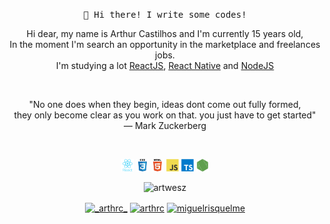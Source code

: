 <!-- HEADER -->
<p align="center">
  <samp>
    👋 Hi there! I write some codes!
  </samp>
</p>

<!-- ABOUT OF ME -->
<p align="center" style="text-align: center;">
Hi dear, my name is Arthur Castilhos and I'm currently 15 years old,<br> In the moment I'm search an opportunity in the marketplace and freelances jobs.<br/> I'm studying a lot <a href="https://pt-br.reactjs.org/">ReactJS</a>, <a href="https://reactnative.dev/">React Native</a> and <a href="https://nodejs.org">NodeJS</a>
</p>
<!-- QUOTE -->
<br>
<p align="center">
"No one does when they begin, ideas dont come out fully formed,<br> they only become clear as you work on that. you just have to get started"
<br>
― Mark Zuckerberg
</p>
<br>

<!-- SOCIAL MEDIAS -->
<p align="center">
<img src="https://raw.githubusercontent.com/devicons/devicon/master/icons/react/react-original-wordmark.svg" alt="react" width="20" height="20"/>
<img src="https://raw.githubusercontent.com/devicons/devicon/master/icons/css3/css3-original-wordmark.svg" alt="css3"  width="20" height="20"/>
<img src="https://raw.githubusercontent.com/devicons/devicon/master/icons/html5/html5-original-wordmark.svg" alt="html5"  width="20" height="20"/>
<img src="https://raw.githubusercontent.com/devicons/devicon/master/icons/javascript/javascript-original.svg" alt="javascript" width="20" height="20"/>
<img src="https://raw.githubusercontent.com/devicons/devicon/master/icons/typescript/typescript-original.svg" alt="typescript" width="20" height="20"/> 
<img src="https://raw.githubusercontent.com/devicons/devicon/master/icons/nodejs/nodejs-plain.svg" alt="nodejs" width="20" height="20"/></p><p align="center">
<img src="https://github-readme-stats.vercel.app/api?username=artwesz&show_icons=true&theme=graywhite" alt="artwesz"/>
</p>

<p align="center">
<a href="https://twitter.com/artwesz" target="blank"><img align="center" src="https://cdn.jsdelivr.net/npm/simple-icons@3.0.1/icons/twitter.svg" alt="_arthrc_" height="20" width="20" /></a>
<a href="https://www.instagram.com/artwesz/" target="blank"><img align="center" src="https://cdn.jsdelivr.net/npm/simple-icons@3.0.1/icons/linkedin.svg" alt="arthrc" height="20" width="20" /></a>
<a href="https://www.linkedin.com/in/artwesz/" target="blank"><img align="center" src="https://cdn.jsdelivr.net/npm/simple-icons@3.0.1/icons/instagram.svg" alt="miguelrisquelme" height="20" width="20" /></a>
</p>
